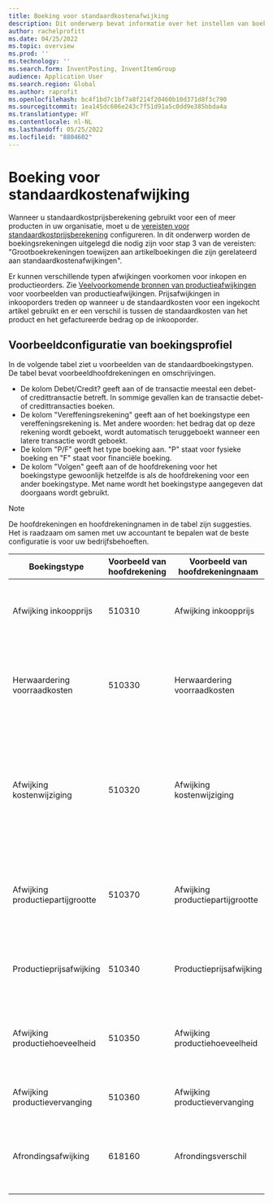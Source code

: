 ```yaml
---
title: Boeking voor standaardkostenafwijking
description: Dit onderwerp bevat informatie over het instellen van boekingsprofielen voor standaardkostprijsberekening.
author: rachelprofitt
ms.date: 04/25/2022
ms.topic: overview
ms.prod: ''
ms.technology: ''
ms.search.form: InventPosting, InventItemGroup
audience: Application User
ms.search.region: Global
ms.author: raprofit
ms.openlocfilehash: bc4f1bd7c1bf7a8f214f20460b10d371d8f3c790
ms.sourcegitcommit: 1ea145dc606e243c7f51d91a5c0dd9e385bbda4a
ms.translationtype: HT
ms.contentlocale: nl-NL
ms.lasthandoff: 05/25/2022
ms.locfileid: "8804602"
---
```

# <a name="standard-cost-variance-posting"></a>Boeking voor standaardkostenafwijking

Wanneer u standaardkostprijsberekening gebruikt voor een of meer producten in uw organisatie, moet u de [vereisten voor standaardkostprijsberekening](/supply-chain/cost-management/prerequisites-standard-costs.md) configureren. In dit onderwerp worden de boekingsrekeningen uitgelegd die nodig zijn voor stap 3 van de vereisten: "Grootboekrekeningen toewijzen aan artikelboekingen die zijn gerelateerd aan standaardkostenafwijkingen".

Er kunnen verschillende typen afwijkingen voorkomen voor inkopen en productieorders. Zie [Veelvoorkomende bronnen van productieafwijkingen](/supply-chain/cost-management/common-sources-of-production-variances.md) voor voorbeelden van productieafwijkingen. Prijsafwijkingen in inkooporders treden op wanneer u de standaardkosten voor een ingekocht artikel gebruikt en er een verschil is tussen de standaardkosten van het product en het gefactureerde bedrag op de inkooporder.

## <a name="sample-posting-profile-configuration"></a>Voorbeeldconfiguratie van boekingsprofiel

In de volgende tabel ziet u voorbeelden van de standaardboekingstypen. De tabel bevat voorbeeldhoofdrekeningen en omschrijvingen.

- De kolom Debet/Credit? geeft aan of de transactie meestal een debet- of credittransactie betreft. In sommige gevallen kan de transactie debet- of credittransacties boeken.
- De kolom "Vereffeningsrekening" geeft aan of het boekingstype een vereffeningsrekening is. Met andere woorden: het bedrag dat op deze rekening wordt geboekt, wordt automatisch teruggeboekt wanneer een latere transactie wordt geboekt.
- De kolom "P/F" geeft het type boeking aan. "P" staat voor fysieke boeking en "F" staat voor financiële boeking.
- De kolom "Volgen" geeft aan of de hoofdrekening voor het boekingstype gewoonlijk hetzelfde is als de hoofdrekening voor een ander boekingstype. Met name wordt het boekingstype aangegeven dat doorgaans wordt gebruikt.

> [!NOTE]
> De hoofdrekeningen en hoofdrekeningnamen in de tabel zijn suggesties. Het is raadzaam om samen met uw accountant te bepalen wat de beste configuratie is voor uw bedrijfsbehoeften.

| Boekingstype | Voorbeeld van hoofdrekening | Voorbeeld van hoofdrekeningnaam | Rekeningtype | Debet/Credit? | Vereffeningsrekening | P/F | Volgen | Description |
|--------------|----------------------|---------------------------|--------------|---------------|------------------|-----|--------|-------------|
| Afwijking inkoopprijs | 510310 | Afwijking inkoopprijs | Onkosten | Of | Nr. | Vr | Niet van toepassing | Deze rekening wordt gebruikt wanneer er een afwijking is tussen de inkoopprijs en de standaardkosten op een inkooporder. |
| Herwaardering voorraadkosten | 510330 | Herwaardering voorraadkosten | Onkosten | Of | Nr. | Vr | Niet van toepassing | Deze rekening wordt gebruikt wanneer een nieuwe kostprijsberekeningsversie is geactiveerd voor een standaardkostenartikel om de voorhanden voorraad te herwaarderen. |
| Afwijking kostenwijziging | 510320 | Afwijking kostenwijziging | Onkosten | Of | Nr. | Vr | Niet van toepassing | Deze rekening wordt gebruikt als er een verschil is in standaardkosten tussen sites of wanneer een artikel wordt geretourneerd en er een wijziging is tussen de oorspronkelijke standaardkosten en de huidige standaardkosten voor een product. |
| Afwijking productiepartijgrootte | 510370 | Afwijking productiepartijgrootte | Onkosten | Of | Nr. | Vr | Niet van toepassing | Deze rekening wordt gebruikt als er verschillen zijn tussen de berekeningsbasis van de stuklijst en de werkelijke hoeveelheid voor de kostenberekening van de productieorder. |
| Productieprijsafwijking | 510340 | Productieprijsafwijking | Onkosten | Of | Nr. | Vr | Niet van toepassing | Deze rekening wordt gebruikt als er prijsverschillen zijn tussen de kostenraming en de werkelijke kosten voor een productieorder. |
| Afwijking productiehoeveelheid | 510350 | Afwijking productiehoeveelheid | Onkosten | Of | Nr. | Vr | Niet van toepassing | Deze rekening wordt gebruikt als er hoeveelheidsverschillen zijn tussen de kostenraming en de werkelijke kosten voor een productieorder. |
| Afwijking productievervanging | 510360 | Afwijking productievervanging | Onkosten | Of | Nr. | Vr | Niet van toepassing | Deze rekening wordt gebruikt wanneer er onverwacht verbruik is voor een productieorder. |
| Afrondingsafwijking | 618160 | Afrondingsverschil | Onkosten | Of | Nr. | Vr | Niet van toepassing | Deze rekening wordt gebruikt wanneer er een afrondingsverschil is wanneer de productiekosten worden berekend op basis van de standaardkosten. |
